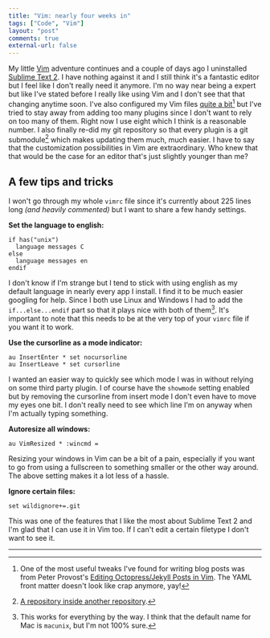 ```yaml
---
title: "Vim: nearly four weeks in" 
tags: ["Code", "Vim"]
layout: "post"
comments: true
external-url: false
---
```


My little [Vim](http://www.vim.org/) adventure continues and a couple of days ago I uninstalled [Sublime Text 2](http://www.sublimetext.com/). I have nothing against it and I still think it's a fantastic editor but I feel like I don't really need it anymore. I'm no way near being a expert but like I've stated before I really like using Vim and I don't see that that changing anytime soon. I've also configured my Vim files [quite a bit](https://github.com/gummesson/vimfiles)[^20130124-1] but I've tried to stay away from adding too many plugins since I don't want to rely on too many of them. Right now I use eight which I think is a reasonable number. I also finally re-did my git repository so that every plugin is a git submodule[^20130123-2] which makes updating them much, much easier. I have to say that the customization possibilities in Vim are extraordinary. Who knew that that would be the case for an editor that's just slightly younger than me?

## A few tips and tricks

I won't go through my whole `vimrc` file since it's currently about 225 lines long *(and heavily commented)* but I want to share a few handy settings.

**Set the language to english:**

	if has("unix")
	  language messages C
	else
	  language messages en
	endif  

I don't know if I'm strange but I tend to stick with using english as my default language in nearly every app I install. I find it to be much easier googling for help. Since I both use Linux and Windows I had to add the `if...else...endif` part so that it plays nice with both of them[^20130124-3]. It's important to note that this needs to be at the very top of your `vimrc` file if you want it to work.

**Use the cursorline as a mode indicator:**

	au InsertEnter * set nocursorline
	au InsertLeave * set cursorline

I wanted an easier way to quickly see which mode I was in without relying on some third party plugin. I of course have the `showmode` setting enabled but by removing the cursorline from insert mode I don't even have to move my eyes one bit. I don't really need to see which line I'm on anyway when I'm actually typing something.

**Autoresize all windows:**

	au VimResized * :wincmd =

Resizing your windows in Vim can be a bit of a pain, especially if you want to go from using a fullscreen to something smaller or the other way around. The above setting makes it a lot less of a hassle.

**Ignore certain files:**

	set wildignore+=.git

This was one of the features that I like the most about Sublime Text 2 and I'm glad that I can use it in Vim too. If I can't edit a certain filetype I don't want to see it.

* * *

[^20130124-1]: One of the most useful tweaks I've found for writing blog posts was from Peter Provost's [Editing Octopress/Jekyll Posts in Vim](http://peterprovost.org/blog/2012/04/22/editing-octopress-slash-jekyll-posts-in-vim/). The YAML front matter doesn't look like crap anymore, yay!
[^20130123-2]: [A repository inside another repository](http://git-scm.com/book/en/Git-Tools-Submodules).
[^20130124-3]: This works for everything by the way. I think that the default name for Mac is `macunix`, but I'm not 100% sure. 

